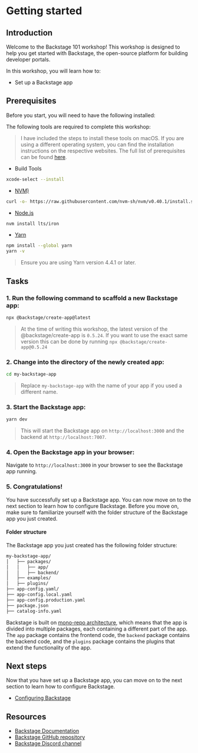 # Getting started

## Introduction

Welcome to the Backstage 101 workshop! This workshop is designed to help you get started with Backstage, the open-source platform for building developer portals.

In this workshop, you will learn how to:

- Set up a Backstage app

## Prerequisites

Before you start, you will need to have the following installed:

The following tools are required to complete this workshop:

> I have included the steps to install these tools on macOS. If you are using a different operating system, you can find the installation instructions on the respective websites.
The full list of prerequisites can be found [here](https://backstage.io/docs/getting-started/#prerequisites).

- Build Tools

```bash
xcode-select --install
```


- [NVM)](https://github.com/nvm-sh/nvm)

```bash
curl -o- https://raw.githubusercontent.com/nvm-sh/nvm/v0.40.1/install.sh | bash
```


- [Node.js](https://nodejs.org/)

```bash
nvm install lts/iron
```


- [Yarn](https://yarnpkg.com/)

```bash
npm install --global yarn
yarn -v
```

> Ensure you are using Yarn version 4.4.1 or later.

## Tasks

### 1. Run the following command to scaffold a new Backstage app:

```bash
npx @backstage/create-app@latest
```

> At the time of writing this workshop, the latest version of the @backstage/create-app is `0.5.24`. If you want to use the exact same version this can be done by running `npx @backstage/create-app@0.5.24`

### 2. Change into the directory of the newly created app:

```bash
cd my-backstage-app
```

> Replace `my-backstage-app` with the name of your app if you used a different name.

### 3. Start the Backstage app:

```bash
yarn dev
```

> This will start the Backstage app on `http://localhost:3000` and the backend at `http://localhost:7007`.

### 4. Open the Backstage app in your browser:

Navigate to `http://localhost:3000` in your browser to see the Backstage app running.

### 5. Congratulations!

You have successfully set up a Backstage app. You can now move on to the next section to learn how to configure Backstage.
Before you move on, make sure to familiarize yourself with the folder structure of the Backstage app you just created.

#### Folder structure

The Backstage app you just created has the following folder structure:

```bash
my-backstage-app/
│   ├── packages/
│   │   ├── app/
│   │   ├── backend/
│   ├── examples/
│   ├── plugins/
├── app-config.yaml/
├── app-config.local.yaml
├── app-config.production.yaml
├── package.json
├── catalog-info.yaml
```

Backstage is built on [mono-repo architecture](https://github.com/dewhurstwill/yarn-workspaces-example), which means that the app is divided into multiple packages, each containing a different part of the app. The `app` package contains the frontend code, the `backend` package contains the backend code, and the `plugins` package contains the plugins that extend the functionality of the app.

## Next steps

Now that you have set up a Backstage app, you can move on to the next section to learn how to configure Backstage.

- [Configuring Backstage](../01-configuring/README.md)

## Resources

- [Backstage Documentation](https://backstage.io/docs)
- [Backstage GitHub repository](https://github.com/backstage/backstage)
- [Backstage Discord channel](https://discord.com/invite/MUpMjP2)
